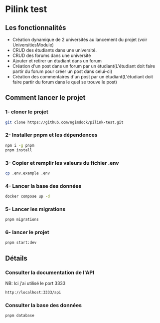 # Pilink test

## Les fonctionnalités

- Création dynamique de 2 universités au lancement du projet (voir UniversitiesModule)
- CRUD des étudiants dans une université.
- CRUD des forums dans une université
- Ajouter et retirer un étudiant dans un forum
- Création d'un post dans un forum par un étudiant(L'étudiant doit faire partir du forum pour créer un post dans celui-ci)
- Création des commentaires d'un post par un étudiant(L'étudiant doit faire partir du forum dans le quel se trouve le post)

## Comment lancer le projet

### 1- cloner le projet

```bash
git clone https://github.com/ngimdock/pilink-test.git
```

### 2- Installer pnpm et les dépendences

```bash
npm i -g pnpm
pnpm install
```

### 3- Copier et remplir les valeurs du fichier .env

```bash
cp .env.example .env
```

### 4- Lancer la base des données

```bash
docker compose up -d
```

### 5- Lancer les migrations

```bash
pnpm migrations
```

### 6- lancer le projet

```bash
pnpm start:dev
```

## Détails

### Consulter la documentation de l'API

NB: Ici j'ai utilisé le port 3333

```bash
http://localhost:3333/api
```

### Consulter la base des données

```bash
pnpm database
```
